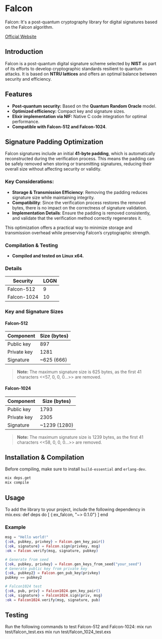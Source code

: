 # Falcon

Falcon: It's a post-quantum cryptography library for digital signatures based on the Falcon algorithm.

[Official Website](https://falcon-sign.info)

## Introduction

Falcon is a post-quantum digital signature scheme selected by **NIST** as part of its efforts to develop cryptographic standards resilient to quantum attacks. It is based on **NTRU lattices** and offers an optimal balance between security and efficiency.

## Features

- **Post-quantum security:** Based on the **Quantum Random Oracle** model.
- **Optimized efficiency:** Compact key and signature sizes.
- **Elixir implementation via NIF:** Native C code integration for optimal performance.
- **Compatible with Falcon-512 and Falcon-1024**.

## Signature Padding Optimization

Falcon signatures include an initial **41-byte padding**, which is automatically reconstructed during the verification process. This means the padding can be safely removed when storing or transmitting signatures, reducing their overall size without affecting security or validity.

### Key Considerations:
- **Storage & Transmission Efficiency**: Removing the padding reduces signature size while maintaining integrity.
- **Compatibility**: Since the verification process restores the removed bytes, there is no impact on the correctness of signature validation.
- **Implementation Details**: Ensure the padding is removed consistently, and validate that the verification method correctly regenerates it.

This optimization offers a practical way to minimize storage and transmission overhead while preserving Falcon’s cryptographic strength.

### Compilation & Testing
- **Compiled and tested on Linux x64.**

### Details
| Security | LOGN |
|----------|------|
| Falcon-512 | 9 |
| Falcon-1024 | 10 |

### Key and Signature Sizes

#### Falcon-512
| Component | Size (bytes) |
|-----------|--------------|
| Public key | 897 |
| Private key | 1281 |
| Signature | ~625 (666) |

> **Note:** The maximum signature size is 625 bytes, as the first 41 characters <<57, 0, 0, 0...>> are removed.

#### Falcon-1024
| Component | Size (bytes) |
|-----------|--------------|
| Public key | 1793 |
| Private key | 2305 |
| Signature | ~1239 (1280) |

> **Note:** The maximum signature size is 1239 bytes, as the first 41 characters <<58, 0, 0, 0...>> are removed.

## Installation & Compilation

Before compiling, make sure to install `build-essential` and `erlang-dev`.

```bash
mix deps.get
mix compile
```

## Usage
To add the library to your project, include the following dependency in mix.exs:
def deps do
  [
    {:ex_falcon, "~> 0.1.0"}
  ]
end

### Example
```elixir
msg = "Hello world!"
{:ok, pubkey, privkey} = Falcon.gen_key_pair()
{:ok, signature} = Falcon.sign(privkey, msg)
:ok = Falcon.verify(msg, signature, pubkey)

# Generate from seed
{:ok, pubkey, privkey} = Falcon.gen_keys_from_seed("your_seed")
# Generate public key from private key
{:ok, pubkey2} = Falcon.gen_pub_key(privkey)
pubkey == pubkey2

# Falcon1024 test
{:ok, pub, priv} = Falcon1024.gen_key_pair()
{:ok, signature} = Falcon1024.sign(priv, msg)
:ok = Falcon1024.verify(msg, signature, pub)
```

## Testing
Run the following commands to test Falcon-512 and Falcon-1024:
mix run test/falcon_test.exs
mix run test/falcon_1024_test.exs
